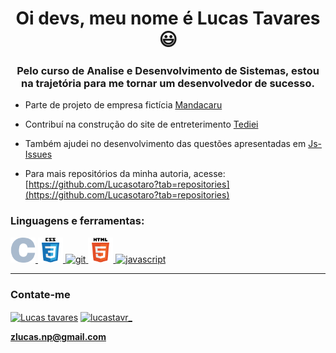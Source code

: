 <h1 align="center">Oi devs, meu nome é Lucas Tavares 😃</h1>
<h3 align="center">Pelo curso de Analise e Desenvolvimento de Sistemas, estou na trajetória para me tornar um desenvolvedor de sucesso.</h3>

- Parte de projeto de empresa fictícia [Mandacaru](https://github.com/Lucasotaro/Mandacaru_dev)

- Contribuí na construção do site de entreterimento [Tediei](https://github.com/Lucasotaro/Tediei)

- Também ajudei no desenvolvimento das questões apresentadas em [Js-Issues](https://github.com/Lucasotaro/JS-Issues)

- Para mais repositórios da minha autoria, acesse: [https://github.com/Lucasotaro?tab=repositories](https://github.com/Lucasotaro?tab=repositories)


<h3 align="left">Linguagens e ferramentas:</h3>
<p align="left"> <a href="https://www.cprogramming.com/" target="_blank"> <img src="https://raw.githubusercontent.com/devicons/devicon/master/icons/c/c-original.svg" alt="c" width="40" height="40"/> </a> <a href="https://www.w3schools.com/css/" target="_blank"> <img src="https://raw.githubusercontent.com/devicons/devicon/master/icons/css3/css3-original-wordmark.svg" alt="css3" width="40" height="40"/> </a> <a href="https://git-scm.com/" target="_blank"> <img src="https://www.vectorlogo.zone/logos/git-scm/git-scm-icon.svg" alt="git" width="40" height="40"/> </a> <a href="https://www.w3.org/html/" target="_blank"> <img src="https://raw.githubusercontent.com/devicons/devicon/master/icons/html5/html5-original-wordmark.svg" alt="html5" width="40" height="40"/> </a> <a href="https://developer.mozilla.org/en-US/docs/Web/JavaScript" target="_blank"> <img src="https://i0.wp.com/pt.mundobabushka.com/wp-content/uploads/sites/5/2016/03/js-logo.png?fit=500%2C500&ssl=1" alt="javascript" width="40" height="40"/> </a> </p> 
<hr>

### Contate-me

<p align="left">
<a href="https://www.linkedin.com/in/lucas-tavares-79623b202/" target="blank"><img align="center" src="https://cdn.jsdelivr.net/npm/simple-icons@3.0.1/icons/linkedin.svg" alt="Lucas tavares" height="30" width="40" color="#ffff"/></a>
<a href="https://instagram.com/lucastavr_" target="blank"><img align="center" src="https://cdn.jsdelivr.net/npm/simple-icons@3.0.1/icons/instagram.svg" alt="lucastavr_" height="30" width="40" /></a>
</p>
</p>

**zlucas.np@gmail.com**
